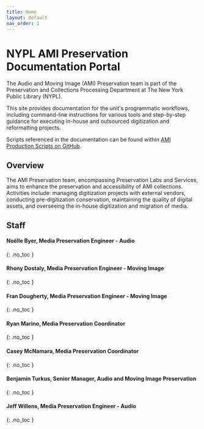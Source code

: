 ```yaml
---
title: Home
layout: default
nav_order: 1
---
```


# NYPL AMI Preservation Documentation Portal
The Audio and Moving Image (AMI) Preservation team is part of the Preservation and Collections Processing Department at The New York Public Library (NYPL).

This site provides documentation for the unit's programmatic workflows, including command-line instructions for various tools and step-by-step guidance for executing in-house and outsourced digitization and reformatting projects.

Scripts referenced in the documentation can be found within [AMI Production Scripts on GitHub](https://github.com/NYPL/ami-preservation/tree/main/ami_scripts).

## Overview

The AMI Preservation team, encompassing Preservation Labs and Services, aims to enhance the preservation and accessibility of AMI collections. Activities include: managing digitization projects with external vendors, conducting pre-digitization conservation, maintaining the quality of digital assets, and overseeing the in-house digitization and migration of media. 

## Staff

#### Noëlle Byer, Media Preservation Engineer - Audio
{: .no_toc }

#### Rhony Dostaly, Media Preservation Engineer - Moving Image
{: .no_toc }

#### Fran Dougherty, Media Preservation Engineer - Moving Image
{: .no_toc }

#### Ryan Marino, Media Preservation Coordinator
{: .no_toc }

#### Casey McNamara, Media Preservation Coordinator
{: .no_toc }

#### Benjamin Turkus, Senior Manager, Audio and Moving Image Preservation
{: .no_toc }

#### Jeff Willens, Media Preservation Engineer - Audio
{: .no_toc }

